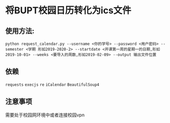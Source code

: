 # 将BUPT校园日历转化为ics文件
## 使用方法:
```shell script
python request_calendar.py --username <你的学号> --password <用户密码> --semester <学期 形如2019-2020-2> --startdate <开课第一周的星期一的日期,形如2019-10-01> --weeks <要导入的周数,形如2019-02-09> --output 输出文件位置
```
## 依赖
`requests` `execjs` `re` `iCalendar` `BeautifulSoup4`

## 注意事项
需要处于校园网环境中或者连接校园vpn